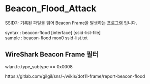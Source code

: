 <h1>Beacon_Flood_Attack</h1>
SSID가 기록된 파일을 읽어 Beacon Frame을 발생하는 프로그램 입니다.<br>

syntax : beacon-flood [interface] [ssid-list-file]<br>
sample : beacon-flood mon0 ssid-list.txt<br>

<h2>WireShark Beacon Frame 필터</h2>
wlan.fc.type_subtype == 0x0008<br>

<p>https://gitlab.com/gilgil/sns/-/wikis/dot11-frame/report-beacon-flood</p>
